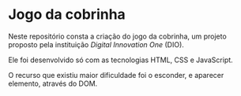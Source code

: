 # Jogo da cobrinha
Neste repositório consta a criação do jogo da cobrinha, um projeto proposto pela instituição _Digital Innovation One_ (DIO).

Ele foi desenvolvido só com as tecnologias HTML, CSS e JavaScript.

O recurso que existiu maior dificuldade foi o esconder, e aparecer elemento, através do DOM.
